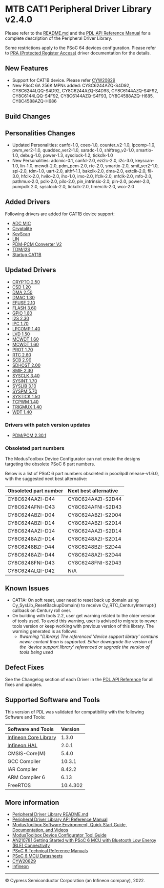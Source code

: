 # MTB CAT1 Peripheral Driver Library v2.4.0

Please refer to the [README.md](./README.md) and the
[PDL API Reference Manual](https://infineon.github.io/mtb-pdl-cat1/pdl_api_reference_manual/html/index.html)
for a complete description of the Peripheral Driver Library.

Some restrictions apply to the PSoC 64 devices configuration. Please refer to [PRA (Protected Register Access)](https://infineon.github.io/mtb-pdl-cat1/pdl_api_reference_manual/html/group__group__pra.html) driver documentation for the details.

## New Features

* Support for CAT1B device. Please refer [CYW20829](https://www.infineon.com/cms/en/product/promopages/airoc20829)
* New PSoC 6A 256K MPNs added: CY8C6244AZQ-S4D92, CY8C6244LQQ-S4D92, CY8C6244AZQ-S4D93, CY8C6144AZQ-S4F92, CY8C6144LQQ-S4F92, CY8C6144AZQ-S4F93, CY8C4588AZQ-H685, CY8C4588AZQ-H686

## Build Changes

## Personalities Changes

* Updated Personalities: canfd-1.0, coex-1.0, counter_v2-1.0, lpcomp-1.0, pwm_ver2-1.0, quaddec_ver2-1.0, saradc-1.0, shiftreg_v2-1.0, smartio-1.0, debug-1.0, power-1.3, sysclock-1.2, tickclk-1.0
* New Personalities: adcmic-0.1, canfd-2.0, ezi2c-2.0, i2c-3.0, keyscan-1.0, lin-1.0, mcwdt-2.0, pdm_pcm-2.0, rtc-2.0, smartio-2.0, smif_ver2-1.0, spi-2.0, tdm-1.0, uart-2.0, althf-1.1, bakclk-2.0, dma-2.0, extclk-2.0, fll-3.0, hfclk-2.0, hvilo-2.0, iho-1.0, imo-2.0, lfclk-2.0, mfclk-2.0, mfo-2.0, pathmux-2.0, pclk-2.0, pilo-2.0, pin_intrinsic-2.0, pin-2.0, power-2.0, pumpclk 2.0, sysclock-2.0, tickclk-2.0, timerclk-2.0, wco-2.0

## Added Drivers

Following drivers are added for CAT1B device support:
* [ADC MIC](https://infineon.github.io/mtb-pdl-cat1/pdl_api_reference_manual/html/group__group__adcmic.html)
* [Cryptolite](https://infineon.github.io/mtb-pdl-cat1/pdl_api_reference_manual/html/group__group__cryptolite.html)
* [KeyScan](https://infineon.github.io/mtb-pdl-cat1/pdl_api_reference_manual/html/group__group__keyscan.html)
* [LIN](https://infineon.github.io/mtb-pdl-cat1/pdl_api_reference_manual/html/group__group__lin.html)
* [PDM-PCM Converter V2](https://infineon.github.io/mtb-pdl-cat1/pdl_api_reference_manual/html/group__group__pdm__pcm__v2.html)
* [TDM/I2S](https://infineon.github.io/mtb-pdl-cat1/pdl_api_reference_manual/html/group__group__tdm.html)
* [Startup CAT1B](https://infineon.github.io/mtb-pdl-cat1/pdl_api_reference_manual/html/group__group__system__config__cm33.html)


## Updated Drivers

* [CRYPTO 2.50](https://infineon.github.io/mtb-pdl-cat1/pdl_api_reference_manual/html/group__group__crypto.html)
* [CSD 1.20](https://infineon.github.io/mtb-pdl-cat1/pdl_api_reference_manual/html/group__group__csd.html)
* [DMA 2.50](https://infineon.github.io/mtb-pdl-cat1/pdl_api_reference_manual/html/group__group__dma.html)
* [DMAC 1.30](https://infineon.github.io/mtb-pdl-cat1/pdl_api_reference_manual/html/group__group__dmac.html)
* [EFUSE 2.10](https://infineon.github.io/mtb-pdl-cat1/pdl_api_reference_manual/html/group__group__efuse.html)
* [FLASH 3.60](https://infineon.github.io/mtb-pdl-cat1/pdl_api_reference_manual/html/group__group__flash.html)
* [GPIO 1.60](https://infineon.github.io/mtb-pdl-cat1/pdl_api_reference_manual/html/group__group__gpio.html)
* [I2S 2.30](https://infineon.github.io/mtb-pdl-cat1/pdl_api_reference_manual/html/group__group__i2s.html)
* [IPC 1.70](https://infineon.github.io/mtb-pdl-cat1/pdl_api_reference_manual/html/group__group__ipc.html)
* [LPCOMP 1.40](https://infineon.github.io/mtb-pdl-cat1/pdl_api_reference_manual/html/group__group__lpcomp.html)
* [LVD 1.50](https://infineon.github.io/mtb-pdl-cat1/pdl_api_reference_manual/html/group__group__lvd.html)
* [MCWDT 1.60](https://infineon.github.io/mtb-pdl-cat1/pdl_api_reference_manual/html/group__group__mcwdt.html)
* [MCWDT 1.60](https://infineon.github.io/mtb-pdl-cat1/pdl_api_reference_manual/html/group__group__mcwdt.html)
* [PROT 1.70](https://infineon.github.io/mtb-pdl-cat1/pdl_api_reference_manual/html/group__group__prot.html)
* [RTC 2.60](https://infineon.github.io/mtb-pdl-cat1/pdl_api_reference_manual/html/group__group__rtc.html)
* [SCB 2.90](https://infineon.github.io/mtb-pdl-cat1/pdl_api_reference_manual/html/group__group__scb.html)
* [SDHOST 2.00](https://infineon.github.io/mtb-pdl-cat1/pdl_api_reference_manual/html/group__group__sd__host.html)
* [SMIF 2.30](https://infineon.github.io/mtb-pdl-cat1/pdl_api_reference_manual/html/group__group__smif.html)
* [SYSCLK 3.40](https://cypresssemiconductorco.github.io/mtb-pdl-cat1/pdl_api_reference_manual/html/group__group__sysclk.html)
* [SYSINT 1.70](https://infineon.github.io/mtb-pdl-cat1/pdl_api_reference_manual/html/group__group__sysint.html)
* [SYSLIB 3.10](https://infineon.github.io/mtb-pdl-cat1/pdl_api_reference_manual/html/group__group__syslib.html)
* [SYSPM 5.70](https://infineon.github.io/mtb-pdl-cat1/pdl_api_reference_manual/html/group__group__syspm.html)
* [SYSTICK 1.50](https://infineon.github.io/mtb-pdl-cat1/pdl_api_reference_manual/html/group__group__arm__system__timer.html)
* [TCPWM 1.40](https://infineon.github.io/mtb-pdl-cat1/pdl_api_reference_manual/html/group__group__tcpwm.html)
* [TRIGMUX 1.40](https://infineon.github.io/mtb-pdl-cat1/pdl_api_reference_manual/html/group__group__trigmux.html)
* [WDT 1.40](https://infineon.github.io/mtb-pdl-cat1/pdl_api_reference_manual/html/group__group__wdt.html)


### Drivers with patch version updates

* [PDM/PCM 2.30.1](https://infineon.github.io/mtb-pdl-cat1/pdl_api_reference_manual/html/group__group__pdm__pcm.html)

### Obsoleted part numbers

The ModusToolbox Device Configurator can not create the designs targeting the obsolete PSoC 6 part numbers.

Below is a list of PSoC 6 part numbers obsoleted in psoc6pdl release-v1.6.0, with the suggested next best alternative:

| Obsoleted part number | Next best alternative |
| :---                  | :----                 |
| CY8C624AAZI-D44       | CY8C624AAZI-S2D44     |
| CY8C624AFNI-D43       | CY8C624AFNI-S2D43     |
| CY8C624ABZI-D04       | CY8C624ABZI-S2D04     |
| CY8C624ABZI-D14       | CY8C624ABZI-S2D14     |
| CY8C624AAZI-D14       | CY8C624AAZI-S2D14     |
| CY8C6248AZI-D14       | CY8C6248AZI-S2D14     |
| CY8C6248BZI-D44       | CY8C6248BZI-S2D44     |
| CY8C6248AZI-D44       | CY8C6248AZI-S2D44     |
| CY8C6248FNI-D43       | CY8C6248FNI-S2D43     |
| CY8C624ALQI-D42       | N/A                   |

## Known Issues
* CAT1A: On soft reset, user need to reset back up domain using Cy_SysLib_ResetBackupDomain() to receive Cy_RTC_CenturyInterrupt() callback on Century roll over.
* On building with tools 2.2, user get warning related to the older version of tools used. To avoid this warning, user is advised to migrate to newer tools version or keep working with previous version of this library.  The warning generated is as follows:
  * _#warning "(Library) The referenced 'device support library' contains newer content than is supported. Either downgrade the version of the 'device support library' referenced or upgrade the version of tools being used_


## Defect Fixes

See the Changelog section of each Driver in the [PDL API Reference](https://infineon.github.io/mtb-pdl-cat1/pdl_api_reference_manual/html/modules.html) for all fixes and updates.

## Supported Software and Tools

This version of PDL was validated for compatibility with the following Software and Tools:

| Software and Tools                                                            | Version      |
| :---                                                                          | :----        |
| [Infineon Core Library](https://github.com/Infineon/core-lib)                 | 1.3.0        |
| [Infineon HAL](https://github.com/Infineon/mtb-hal-cat1)                      | 2.0.1        |
| CMSIS-Core(M)                                                                 | 5.4.0        |
| GCC Compiler                                                                  | 10.3.1       |
| IAR Compiler                                                                  | 8.42.2       |
| ARM Compiler 6                                                                | 6.13         |
| FreeRTOS                                                                      | 10.4.302     |

## More information

* [Peripheral Driver Library README.md](./README.md)
* [Peripheral Driver Library API Reference Manual](https://infineon.github.io/mtb-pdl-cat1/pdl_api_reference_manual/html/index.html)
* [ModusToolbox Software Environment, Quick Start Guide, Documentation, and Videos](https://www.infineon.com/cms/en/design-support/tools/sdk/modustoolbox-software/)
* [ModusToolbox Device Configurator Tool Guide](https://www.infineon.com/dgdl/Infineon-ModusToolbox_Device_Configurator_Guide_4-UserManual-v01_00-EN.pdf?fileId=8ac78c8c7d718a49017d99ab297631cb)
* [AN210781 Getting Started with PSoC 6 MCU with Bluetooth Low Energy (BLE) Connectivity](http://www.cypress.com/an210781)
* [PSoC 6 Technical Reference Manuals](https://edit.infineon.com/cms/en/search.html#!term=psoc6%20technical%20reference%20manual&view=downloads)
* [PSoC 6 MCU Datasheets](https://edit.infineon.com/cms/en/search.html?intc=searchkwr-return#!view=downloads&term=psoc6&doc_group=Data%20Sheet)
* [CYW20829](https://www.infineon.com/cms/en/product/promopages/airoc20829)
* [Infineon](http://www.infineon.com)

---
© Cypress Semiconductor Corporation (an Infineon company), 2022.
